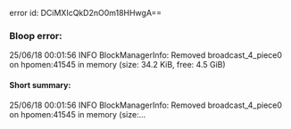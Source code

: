 error id: DCiMXIcQkD2nO0m18HHwgA==
### Bloop error:

25/06/18 00:01:56 INFO BlockManagerInfo: Removed broadcast_4_piece0 on hpomen:41545 in memory (size: 34.2 KiB, free: 4.5 GiB)
#### Short summary: 

25/06/18 00:01:56 INFO BlockManagerInfo: Removed broadcast_4_piece0 on hpomen:41545 in memory (size:...